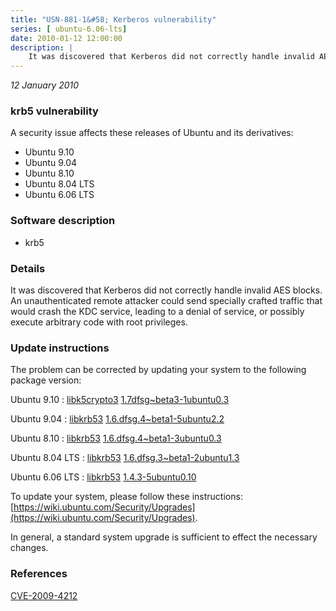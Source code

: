 ```yaml
---
title: "USN-881-1&#58; Kerberos vulnerability"
series: [ ubuntu-6.06-lts]
date: 2010-01-12 12:00:00
description: |
    It was discovered that Kerberos did not correctly handle invalid AES blocks.  An unauthenticated remote attacker could send specially crafted traffic that would crash the KDC service, leading to a denial of service, or possibly execute arbitrary code with root privileges. 
--- 
```

 
 

*12 January 2010*

### krb5 vulnerability

A security issue affects these releases of Ubuntu and its derivatives:

* Ubuntu 9.10
* Ubuntu 9.04
* Ubuntu 8.10
* Ubuntu 8.04 LTS
* Ubuntu 6.06 LTS

### Software description

* krb5 

### Details

It was discovered that Kerberos did not correctly handle invalid AES blocks. An unauthenticated remote attacker could send specially crafted traffic that would crash the KDC service, leading to a denial of service, or possibly execute arbitrary code with root privileges. 

### Update instructions

The problem can be corrected by updating your system to the following package version:

Ubuntu 9.10
 : [libk5crypto3](https://launchpad.net/ubuntu/+source/krb5) <span> [1.7dfsg~beta3-1ubuntu0.3](https://launchpad.net/ubuntu/+source/krb5/1.7dfsg~beta3-1ubuntu0.3) </span> 

Ubuntu 9.04
 : [libkrb53](https://launchpad.net/ubuntu/+source/krb5) <span> [1.6.dfsg.4~beta1-5ubuntu2.2](https://launchpad.net/ubuntu/+source/krb5/1.6.dfsg.4~beta1-5ubuntu2.2) </span> 

Ubuntu 8.10
 : [libkrb53](https://launchpad.net/ubuntu/+source/krb5) <span> [1.6.dfsg.4~beta1-3ubuntu0.3](https://launchpad.net/ubuntu/+source/krb5/1.6.dfsg.4~beta1-3ubuntu0.3) </span> 

Ubuntu 8.04 LTS
 : [libkrb53](https://launchpad.net/ubuntu/+source/krb5) <span> [1.6.dfsg.3~beta1-2ubuntu1.3](https://launchpad.net/ubuntu/+source/krb5/1.6.dfsg.3~beta1-2ubuntu1.3) </span> 

Ubuntu 6.06 LTS
 : [libkrb53](https://launchpad.net/ubuntu/+source/krb5) <span> [1.4.3-5ubuntu0.10](https://launchpad.net/ubuntu/+source/krb5/1.4.3-5ubuntu0.10) </span> 

To update your system, please follow these instructions: [https://wiki.ubuntu.com/Security/Upgrades](https://wiki.ubuntu.com/Security/Upgrades).

In general, a standard system upgrade is sufficient to effect the necessary changes. 

### References

 
 [CVE-2009-4212](http://people.ubuntu.com/~ubuntu-security/cve/CVE-2009-4212)
 

